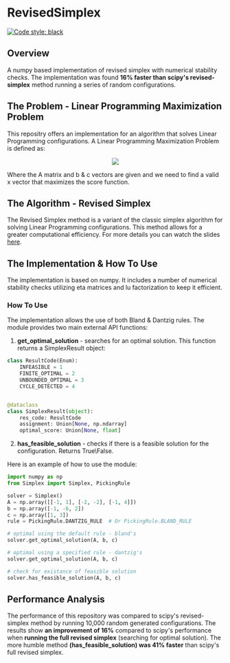 # RevisedSimplex

[![Code style: black](https://img.shields.io/badge/code%20style-black-000000.svg)](https://github.com/psf/black)


## Overview
A numpy based implementation of revised simplex with numerical stability checks. The implementation was found **16% faster than scipy's revised-simplex** method running a series of random configurations. 

## The Problem - Linear Programming Maximization Problem
This repositry offers an implementation for an algorithm that solves Linear Programming configurations. A Linear Programming Maximization Problem is defined as:

<p align=center>
<img src="https://user-images.githubusercontent.com/45140931/120074925-d628c680-c0a7-11eb-9deb-1802cb1ca76b.png">
</p>


Where the A matrix and b & c vectors are given and we need to find a valid x vector that maximizes the score function.

## The Algorithm - Revised Simplex
The Revised Simplex method is a variant of the classic simplex algorithm for solving Linear Programming configurations. This method allows for a greater computational efficiency. For more details you can watch the slides [here](https://imada.sdu.dk/~marco/Teaching/AY2016-2017/DM559/Slides/dm545-lec7.pdf).

## The Implementation & How To Use
The implementation is based on numpy. It includes  a number of numerical stability checks utilizing eta matrices and lu factorization to keep it efficient.
### How To Use
The implementation allows the use of both Bland & Dantzig rules. The module provides two main external API functions:
1. **get_optimal_solution** - searches for an optimal solution. This function returns a SimplexResult object:
```python
class ResultCode(Enum):
    INFEASIBLE = 1
    FINITE_OPTIMAL = 2
    UNBOUNDED_OPTIMAL = 3
    CYCLE_DETECTED = 4


@dataclass
class SimplexResult(object):
    res_code: ResultCode
    assignment: Union[None, np.ndarray]
    optimal_score: Union[None, float]
```

2. **has_feasible_solution** - checks if there is a feasible solution for the configuration. Returns True\False.


Here is an example of how to use the module:

```python
import numpy as np
from Simplex import Simplex, PickingRule

solver = Simplex()
A = np.array([[-1, 1], [-2, -2], [-1, 4]])
b = np.array([-1, -6, 2])
c = np.array([1, 3])
rule = PickingRule.DANTZIG_RULE  # Or PickingRule.BLAND_RULE

# optimal using the default rule - bland's
solver.get_optimal_solution(A, b, c)

# optimal using a specified rule - dantzig's
solver.get_optimal_solution(A, b, c)

# check for existance of feasible solution
solver.has_feasible_solution(A, b, c)
```

## Performance Analysis
The performance of this repository was compared to scipy's revised-simplex method by running 10,000 random generated configurations.
The results show **an improvement of 16%** compared to scipy's performance when **running the full revised simplex** (searching for optimal solution).
The more humble method **(has_feasible_solution) was 41% faster** than scipy's full revised simplex.

